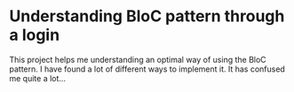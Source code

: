 # Understanding BloC pattern through a login

This project helps me understanding an optimal way of using the BloC pattern. I have found a lot of different ways to implement it. It has confused me quite a lot... 